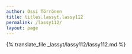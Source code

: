 ```yaml
---
author: Ossi Törrönen
title: titles.lassyt.lassy112
permalink: /lassy112/
layout: page
---
```

{% translate_file _lassyt/lassy112/lassy112.md %}